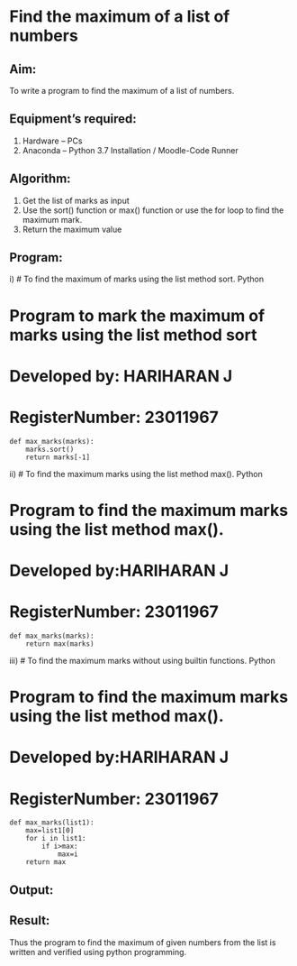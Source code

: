 # Find the maximum of a list of numbers
## Aim:
To write a program to find the maximum of a list of numbers.
## Equipment’s required:
1.	Hardware – PCs
2.	Anaconda – Python 3.7 Installation / Moodle-Code Runner
## Algorithm:
1.	Get the list of marks as input
2.	Use the sort() function or max() function or use the for loop to find the maximum mark.
3.	Return the maximum value
## Program:

i)	# To find the maximum of marks using the list method sort.
Python
# Program to mark the maximum of marks using the list method sort
# Developed by: HARIHARAN J
# RegisterNumber: 23011967
```
def max_marks(marks):
    marks.sort()
    return marks[-1]
```

ii)	# To find the maximum marks using the list method max().
Python
# Program to find the maximum marks using the list method max().
# Developed by:HARIHARAN J 
# RegisterNumber: 23011967
```
def max_marks(marks):
    return max(marks)
```
iii) # To find the maximum marks without using builtin functions.
Python
# Program to find the maximum marks using the list method max().
# Developed by:HARIHARAN J 
# RegisterNumber: 23011967
```
def max_marks(list1):
    max=list1[0]
    for i in list1:
        if i>max:
            max=i
    return max
```
## Output:


## Result:
Thus the program to find the maximum of given numbers from the list is written and verified using python programming.
